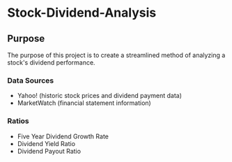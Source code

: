 # Stock-Dividend-Analysis
## Purpose
The purpose of this project is to create a streamlined method of analyzing a stock's dividend performance. 
### Data Sources
- Yahoo! (historic stock prices and dividend payment data)
- MarketWatch (financial statement information)
### Ratios 
- Five Year Dividend Growth Rate
- Dividend Yield Ratio
- Dividend Payout Ratio
